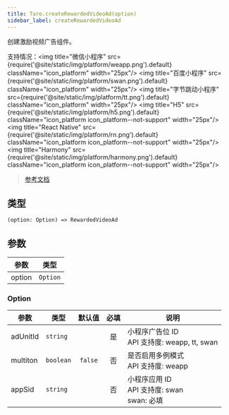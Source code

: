 ```yaml
---
title: Taro.createRewardedVideoAd(option)
sidebar_label: createRewardedVideoAd
---
```


创建激励视频广告组件。

支持情况：<img title="微信小程序" src={require('@site/static/img/platform/weapp.png').default} className="icon_platform" width="25px"/> <img title="百度小程序" src={require('@site/static/img/platform/swan.png').default} className="icon_platform" width="25px"/> <img title="字节跳动小程序" src={require('@site/static/img/platform/tt.png').default} className="icon_platform" width="25px"/> <img title="H5" src={require('@site/static/img/platform/h5.png').default} className="icon_platform icon_platform--not-support" width="25px"/> <img title="React Native" src={require('@site/static/img/platform/rn.png').default} className="icon_platform icon_platform--not-support" width="25px"/> <img title="Harmony" src={require('@site/static/img/platform/harmony.png').default} className="icon_platform icon_platform--not-support" width="25px"/>

> [参考文档](https://developers.weixin.qq.com/miniprogram/dev/api/ad/wx.createRewardedVideoAd.html)

## 类型

```tsx
(option: Option) => RewardedVideoAd
```

## 参数

| 参数 | 类型 |
| --- | --- |
| option | `Option` |

### Option

| 参数 | 类型 | 默认值 | 必填 | 说明 |
| --- | --- | :---: | :---: | --- |
| adUnitId | `string` |  | 是 | 小程序广告位 ID<br />API 支持度: weapp, tt, swan |
| multiton | `boolean` | `false` | 否 | 是否启用多例模式<br />API 支持度: weapp |
| appSid | `string` |  | 否 | 小程序应用 ID<br />API 支持度: swan<br />swan: 必填 |
